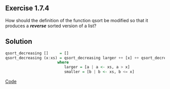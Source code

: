 ## Exercise 1.7.4

How should the definition of the function qsort be modified so that it produces a ***reverse*** sorted version of a list?

## Solution

```haskell
qsort_decreasing []     = []
qsort_decreasing (x:xs) = qsort_decreasing larger ++ [x] ++ qsort_decreasing smaller
                       where
                          larger = [a | a <- xs, a > x]
                          smaller = [b | b <- xs, b <= x]
```

[Code](../../src/ch-01/1-7-4.hs)
